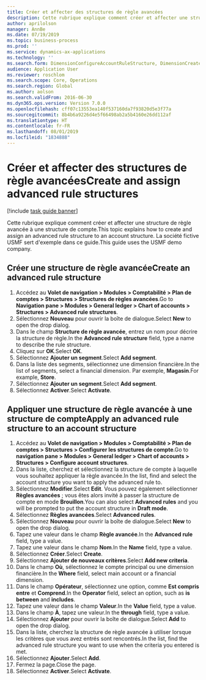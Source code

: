 ```yaml
---
title: Créer et affecter des structures de règle avancées
description: Cette rubrique explique comment créer et affecter une structure de règle avancée à une structure de compte.
author: aprilolson
manager: AnnBe
ms.date: 07/19/2019
ms.topic: business-process
ms.prod: ''
ms.service: dynamics-ax-applications
ms.technology: ''
ms.search.form: DimensionConfigureAccountRuleStructure, DimensionCreateAccountRuleStructure, DimensionHierarchyAddLevel, DimensionHierarchyConstraintActivate, DimensionConfigureAccountStructure, DimensionConfigureAccountRule, DimensionCreateAccountRule, DimensionSelectAccountRuleStructure
audience: Application User
ms.reviewer: roschlom
ms.search.scope: Core, Operations
ms.search.region: Global
ms.author: aolson
ms.search.validFrom: 2016-06-30
ms.dyn365.ops.version: Version 7.0.0
ms.openlocfilehash: cff07c13553ea140f537160da7f93820d5e3f77a
ms.sourcegitcommit: 8b4b6a9226d4e5f66498ab2a5b4160e26dd112af
ms.translationtype: HT
ms.contentlocale: fr-FR
ms.lasthandoff: 08/01/2019
ms.locfileid: "1834888"
---
```

# <a name="create-and-assign-advanced-rule-structures"></a><span data-ttu-id="b6f28-103">Créer et affecter des structures de règle avancées</span><span class="sxs-lookup"><span data-stu-id="b6f28-103">Create and assign advanced rule structures</span></span>

[!include [task guide banner](../../includes/task-guide-banner.md)]

<span data-ttu-id="b6f28-104">Cette rubrique explique comment créer et affecter une structure de règle avancée à une structure de compte.</span><span class="sxs-lookup"><span data-stu-id="b6f28-104">This topic explains how to create and assign an advanced rule structure to an account structure.</span></span> <span data-ttu-id="b6f28-105">La société fictive USMF sert d'exemple dans ce guide.</span><span class="sxs-lookup"><span data-stu-id="b6f28-105">This guide uses the USMF demo company.</span></span>

## <a name="create-an-advanced-rule-structure"></a><span data-ttu-id="b6f28-106">Créer une structure de règle avancée</span><span class="sxs-lookup"><span data-stu-id="b6f28-106">Create an advanced rule structure</span></span>
1. <span data-ttu-id="b6f28-107">Accédez au **Volet de navigation > Modules > Comptabilité > Plan de comptes > Structures > Structures de règles avancées**.</span><span class="sxs-lookup"><span data-stu-id="b6f28-107">Go to **Navigation pane > Modules > General ledger > Chart of accounts > Structures > Advanced rule structures**.</span></span>
2. <span data-ttu-id="b6f28-108">Sélectionnez **Nouveau** pour ouvrir la boîte de dialogue.</span><span class="sxs-lookup"><span data-stu-id="b6f28-108">Select **New** to open the drop dialog.</span></span>
3. <span data-ttu-id="b6f28-109">Dans le champ **Structure de règle avancée**, entrez un nom pour décrire la structure de règle.</span><span class="sxs-lookup"><span data-stu-id="b6f28-109">In the **Advanced rule structure** field, type a name to describe the rule structure.</span></span>
4. <span data-ttu-id="b6f28-110">Cliquez sur **OK**.</span><span class="sxs-lookup"><span data-stu-id="b6f28-110">Select **OK**.</span></span>
5. <span data-ttu-id="b6f28-111">Sélectionnez **Ajouter un segment**.</span><span class="sxs-lookup"><span data-stu-id="b6f28-111">Select **Add segment**.</span></span>
6. <span data-ttu-id="b6f28-112">Dans la liste des segments, sélectionnez une dimension financière.</span><span class="sxs-lookup"><span data-stu-id="b6f28-112">In the list of segments, select a financial dimension.</span></span> <span data-ttu-id="b6f28-113">Par exemple, **Magasin**.</span><span class="sxs-lookup"><span data-stu-id="b6f28-113">For example, **Store**.</span></span>  
7. <span data-ttu-id="b6f28-114">Sélectionnez **Ajouter un segment**.</span><span class="sxs-lookup"><span data-stu-id="b6f28-114">Select **Add segment**.</span></span>
8. <span data-ttu-id="b6f28-115">Sélectionnez **Activer**.</span><span class="sxs-lookup"><span data-stu-id="b6f28-115">Select **Activate**.</span></span>

## <a name="apply-an-advanced-rule-structure-to-an-account-structure"></a><span data-ttu-id="b6f28-116">Appliquer une structure de règle avancée à une structure de compte</span><span class="sxs-lookup"><span data-stu-id="b6f28-116">Apply an advanced rule structure to an account structure</span></span>
1. <span data-ttu-id="b6f28-117">Accédez au **Volet de navigation > Modules > Comptabilité > Plan de comptes > Structures > Configurer les structures de compte**.</span><span class="sxs-lookup"><span data-stu-id="b6f28-117">Go to **navigation pane > Modules > General ledger > Chart of accounts > Structures > Configure account structures**.</span></span>
2. <span data-ttu-id="b6f28-118">Dans la liste, cherchez et sélectionnez la structure de compte à laquelle vous souhaitez appliquer la règle avancée.</span><span class="sxs-lookup"><span data-stu-id="b6f28-118">In the list, find and select the account structure you want to apply the advanced rule to.</span></span>
3. <span data-ttu-id="b6f28-119">Sélectionnez **Modifier**.</span><span class="sxs-lookup"><span data-stu-id="b6f28-119">Select **Edit**.</span></span> <span data-ttu-id="b6f28-120">Vous pouvez également sélectionner **Règles avancées** ; vous êtes alors invité à passer la structure de compte en mode **Brouillon**.</span><span class="sxs-lookup"><span data-stu-id="b6f28-120">You can also select **Advanced rules** and you will be prompted to put the account structure in **Draft mode**.</span></span>  
4. <span data-ttu-id="b6f28-121">Sélectionnez **Règles avancées**.</span><span class="sxs-lookup"><span data-stu-id="b6f28-121">Select **Advanced rules**.</span></span>
5. <span data-ttu-id="b6f28-122">Sélectionnez **Nouveau** pour ouvrir la boîte de dialogue.</span><span class="sxs-lookup"><span data-stu-id="b6f28-122">Select **New** to open the drop dialog.</span></span>
6. <span data-ttu-id="b6f28-123">Tapez une valeur dans le champ **Règle avancée**.</span><span class="sxs-lookup"><span data-stu-id="b6f28-123">In the **Advanced rule** field, type a value.</span></span>
7. <span data-ttu-id="b6f28-124">Tapez une valeur dans le champ **Nom**.</span><span class="sxs-lookup"><span data-stu-id="b6f28-124">In the **Name** field, type a value.</span></span>
8. <span data-ttu-id="b6f28-125">Sélectionnez **Créer**.</span><span class="sxs-lookup"><span data-stu-id="b6f28-125">Select **Create**.</span></span>
9. <span data-ttu-id="b6f28-126">Sélectionnez **Ajouter de nouveaux critères**.</span><span class="sxs-lookup"><span data-stu-id="b6f28-126">Select **Add new criteria**.</span></span>
10. <span data-ttu-id="b6f28-127">Dans le champ **Où**, sélectionnez le compte principal ou une dimension financière.</span><span class="sxs-lookup"><span data-stu-id="b6f28-127">In the **Where** field, select main account or a financial dimension.</span></span>
11. <span data-ttu-id="b6f28-128">Dans le champ **Opérateur**, sélectionnez une option, comme **Est compris entre** et **Comprend**.</span><span class="sxs-lookup"><span data-stu-id="b6f28-128">In the **Operator** field, select an option, such as **is between** and **includes**.</span></span>
12. <span data-ttu-id="b6f28-129">Tapez une valeur dans le champ **Valeur**.</span><span class="sxs-lookup"><span data-stu-id="b6f28-129">In the **Value** field, type a value.</span></span>
13. <span data-ttu-id="b6f28-130">Dans le champ **À**, tapez une valeur.</span><span class="sxs-lookup"><span data-stu-id="b6f28-130">In the **through** field, type a value.</span></span>
14. <span data-ttu-id="b6f28-131">Sélectionnez **Ajouter** pour ouvrir la boîte de dialogue.</span><span class="sxs-lookup"><span data-stu-id="b6f28-131">Select **Add** to open the drop dialog.</span></span>
15. <span data-ttu-id="b6f28-132">Dans la liste, cherchez la structure de règle avancée à utiliser lorsque les critères que vous avez entrés sont rencontrés.</span><span class="sxs-lookup"><span data-stu-id="b6f28-132">In the list, find the advanced rule structure you want to use when the criteria you entered is met.</span></span>
16. <span data-ttu-id="b6f28-133">Sélectionnez **Ajouter**.</span><span class="sxs-lookup"><span data-stu-id="b6f28-133">Select **Add**.</span></span>
17. <span data-ttu-id="b6f28-134">Fermez la page.</span><span class="sxs-lookup"><span data-stu-id="b6f28-134">Close the page.</span></span>
18. <span data-ttu-id="b6f28-135">Sélectionnez **Activer**.</span><span class="sxs-lookup"><span data-stu-id="b6f28-135">Select **Activate**.</span></span>

